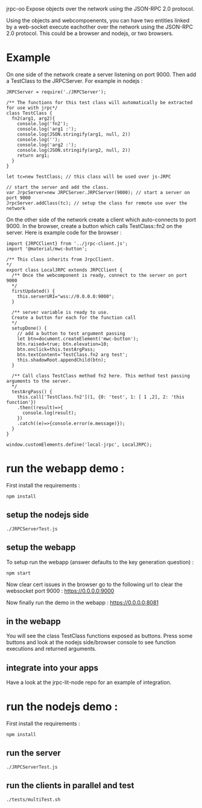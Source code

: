 jrpc-oo Expose objects over the network using the JSON-RPC 2.0 protocol.

Using the objects and webcompoenents, you can have two entities linked by a web-socket execute eachother over the network using the JSON-RPC 2.0 protocol. This could be a browser and nodejs, or two browsers.

# Example
On one side of the network create a server listening on port 9000. Then add a TestClass to the JRPCServer. For example in nodejs :
```
JRPCServer = require('./JRPCServer');

/** The functions for this test class will automatically be extracted for use with jrpc*/
class TestClass {
  fn2(arg1, arg2){
    console.log('fn2');
    console.log('arg1 :');
    console.log(JSON.stringify(arg1, null, 2))
    console.log('');
    console.log('arg2 :');
    console.log(JSON.stringify(arg2, null, 2))
    return arg1;
  }
}

let tc=new TestClass; // this class will be used over js-JRPC

// start the server and add the class.
var JrpcServer=new JRPCServer.JRPCServer(9000); // start a server on port 9000
JrpcServer.addClass(tc); // setup the class for remote use over the network
```

On the other side of the network create a client which auto-connects to port 9000. In the browser, create a button which calls TestClass::fn2 on the server. Here is example code for the browser  :
```
import {JRPCClient} from '../jrpc-client.js';
import '@material/mwc-button';

/** This class inherits from JrpcClient.
*/
export class LocalJRPC extends JRPCClient {
  /** Once the webcomponent is ready, connect to the server on port 9000
  */
  firstUpdated() {
    this.serverURI="wss://0.0.0.0:9000";
  }

  /** server variable is ready to use.
  Create a button for each for the function call
  */
  setupDone() {
    // add a button to test argument passing
    let btn=document.createElement('mwc-button');
    btn.raised=true; btn.elevation=10;
    btn.onclick=this.testArgPass;
    btn.textContent='TestClass.fn2 arg test';
    this.shadowRoot.appendChild(btn);
  }

  /** Call class TestClass method fn2 here. This method test passing arguments to the server.
  */
  testArgPass() {
    this.call['TestClass.fn2'](1, {0: 'test', 1: [ 1 ,2], 2: 'this function'})
    .then((result)=>{
      console.log(result);
    })
    .catch((e)=>{console.error(e.message)});
  }
}

window.customElements.define('local-jrpc', LocalJRPC);
```

# run the webapp demo :

First install the requirements :
```
npm install
```

## setup the nodejs side

```
./JRPCServerTest.js
```

## setup the webapp

To setup run the webapp (answer defaults to the key generation question) :
```
npm start
```
Now clear cert issues in the browser go to the following url to clear the websocket port 9000 : https://0.0.0.0:9000

Now finally run the demo in the webapp : https://0.0.0.0:8081

## in the webapp

You will see the class TestClass functions exposed as buttons. Press some buttons and look at the nodejs side/browser console to see function executions and returned arguments.

## integrate into your apps

Have a look at the jrpc-lit-node repo for an example of integration.

# run the nodejs demo :

First install the requirements :
```
npm install
```
## run the server
```
./JRPCServerTest.js
```
## run the clients in parallel and test

```
./tests/multiTest.sh

```
